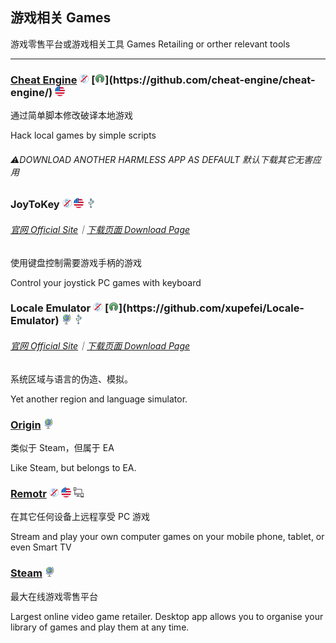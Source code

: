 ## 游戏相关   Games

游戏零售平台或游戏相关工具   Games Retailing or orther relevant tools

---

### [Cheat Engine](http://www.cheatengine.org/) ![](../assets/free.png) [![](../assets/open-source-icon.png "NO LICENSE@GitHub: https://github.com/cheat-engine/cheat-engine/")](https://github.com/cheat-engine/cheat-engine/) ![](../assets/united-states.png)

通过简单脚本修改破译本地游戏

Hack local games by simple scripts

###### ⚠️DOWNLOAD ANOTHER HARMLESS APP AS DEFAULT   默认下载其它无害应用

### JoyToKey ![](../assets/free.png) ![](../assets/united-states.png) ![](../assets/usb.png)

###### [官网 Official Site](http://joytokey.net/en/)｜[下载页面 Download Page](http://joytokey.net/en/download)

使用键盘控制需要游戏手柄的游戏

Control your joystick PC games with keyboard

### Locale Emulator ![](../assets/free.png) [![](../assets/open-source-icon.png "LGPL 3.0@GitHub: https://github.com/xupefei/Locale-Emulator")](https://github.com/xupefei/Locale-Emulator) ![](../assets/earth-globe.png) ![](../assets/usb.png)

###### [官网 Official Site](http://pooi.moe/Locale-Emulator/)｜[下载页面 Download Page](https://github.com/xupefei/Locale-Emulator/releases)

系统区域与语言的伪造、模拟。

Yet another region and language simulator.

### [Origin](https://www.origin.com/en-in/store/) ![](../assets/earth-globe.png)

类似于 Steam，但属于 EA

Like Steam, but belongs to EA.

### [Remotr](http://remotrapp.com/) ![](../assets/free.png) ![](../assets/united-states.png) ![](../assets/multi_platform.png)

在其它任何设备上远程享受 PC 游戏

Stream and play your own computer games on your mobile phone, tablet, or even Smart TV

### [Steam](http://store.steampowered.com/) ![](../assets/earth-globe.png)

最大在线游戏零售平台

Largest online video game retailer. Desktop app allows you to organise your library of games and play them at any time.


